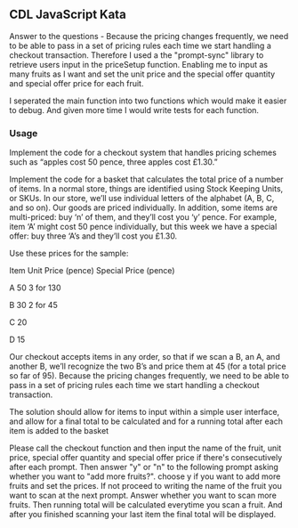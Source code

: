 ## CDL JavaScript Kata

Answer to the questions - Because the pricing changes frequently, we need to be able to pass in a set of pricing rules each time we start handling a checkout transaction. Therefore I used a the "prompt-sync" library to retrieve users input in the priceSetup function. Enabling me to input as many fruits as I want and set the unit price and the special offer quantity and special offer price for each fruit.

I seperated the main function into two functions which would make it easier to debug. And given more time I would write tests for each function.

### Usage

Implement the code for a checkout system that handles pricing schemes such as “apples cost 50 pence, three apples cost £1.30.”

Implement the code for a basket that calculates the total price of a number of items. In a normal store, things are identified using Stock Keeping Units, or SKUs. In our store, we’ll use individual letters of the alphabet (A, B, C, and so on). Our goods are priced individually. In addition, some items are multi-priced: buy ‘n’ of them, and they’ll cost you ‘y’ pence. For example, item ‘A’ might cost 50 pence individually, but this week we have a special offer: buy three ‘A’s and they’ll cost you £1.30.

Use these prices for the sample:

Item Unit Price (pence) Special Price (pence)

A 50 3 for 130

B 30 2 for 45

C 20

D 15

Our checkout accepts items in any order, so that if we scan a B, an A, and another B, we’ll recognize the two B’s and price them at 45 (for a total price so far of 95). Because the pricing changes frequently, we need to be able to pass in a set of pricing rules each time we start handling a checkout transaction.

The solution should allow for items to input within a simple user interface, and allow for a final total to be calculated and for a running total after each item is added to the basket

Please call the checkout function and then input the name of the fruit, unit price, special offer quantity and special offer price if there's consecutively after each prompt. Then answer "y" or "n" to the following prompt asking whether you want to "add more fruits?".
choose y if you want to add more fruits and set the prices. If not proceed to writing the name of the fruit you want to scan at the next prompt. Answer whether you want to scan more fruits. Then running total will be calculated everytime you scan a fruit. And after you finished scanning your last item the final total will be displayed.
